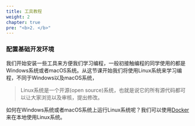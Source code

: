 ```yaml
---
title: 工具教程
weight: 2
chapter: true
pre: "<b>2. </b>"
---
```


### 配置基础开发环境
我们开始安装一些工具来方便我们学习编程，一般初接触编程的同学使用的都是Windows系统或者macOS系统。从这节课开始我们将使用Linux系统来学习编程，不同于Windows以及macOS系统，

>Linux系统是一个开源(open source)系统，也就是说它的所有源代码都可以让大家浏览以及审核，提出修改。

如何在Windows系统或者macOS系统上运行Linux系统呢？我们可以使用[Docker](https://www.docker.com/)来在本地使用Linux系统。
